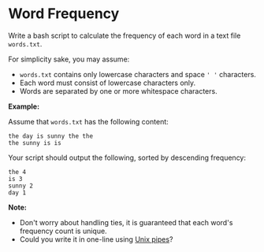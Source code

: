 # Word Frequency

Write a bash script to calculate the frequency of each word in a text file `words.txt`.

For simplicity sake, you may assume:

- `words.txt` contains only lowercase characters and space `' '` characters.
- Each word must consist of lowercase characters only.
- Words are separated by one or more whitespace characters.

**Example:**

Assume that `words.txt` has the following content:

```
the day is sunny the the
the sunny is is
```

Your script should output the following, sorted by descending frequency:

```
the 4
is 3
sunny 2
day 1
```

**Note:**

- Don't worry about handling ties, it is guaranteed that each word's frequency count is unique.
- Could you write it in one-line using [Unix pipes](http://tldp.org/HOWTO/Bash-Prog-Intro-HOWTO-4.html)?
